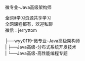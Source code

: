 微专业-Java高级架构师

全网it学习资源共享学习<br>全网课程都有，欢迎私聊<br>微信：jerryttom<br>

├──wyy0119-微专业-Java高级架构师<br> | ├──Java高级-分布式系统开发技术<br> | └──Java高级-高性能编程专题